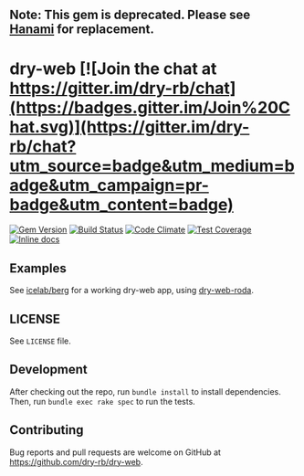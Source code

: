 ## Note: This gem is deprecated. Please see [Hanami](https://github.com/hanami/hanami) for replacement.

[gem]: https://rubygems.org/gems/dry-web
[travis]: https://travis-ci.org/dry-rb/dry-web
[codeclimate]: https://codeclimate.com/github/dry-rb/dry-web
[inchpages]: http://inch-ci.org/github/dry-rb/dry-web/

# dry-web [![Join the chat at https://gitter.im/dry-rb/chat](https://badges.gitter.im/Join%20Chat.svg)](https://gitter.im/dry-rb/chat?utm_source=badge&utm_medium=badge&utm_campaign=pr-badge&utm_content=badge)

[![Gem Version](https://badge.fury.io/rb/dry-web.svg)][gem]
[![Build Status](https://travis-ci.org/dry-rb/dry-web.svg?branch=master)][travis]
[![Code Climate](https://codeclimate.com/github/dry-rb/dry-web/badges/gpa.svg)][codeclimate]
[![Test Coverage](https://codeclimate.com/github/dry-rb/dry-web/badges/coverage.svg)][codeclimate]
[![Inline docs](http://inch-ci.org/github/dry-rb/dry-web.svg?branch=master&style=flat)][inchpages]

## Examples

See [icelab/berg](https://github.com/icelab/berg) for a working dry-web app, using [dry-web-roda](https://github.com/dry-rb/dry-web-roda).

## LICENSE

See `LICENSE` file.

## Development

After checking out the repo, run `bundle install` to install dependencies. Then, run
`bundle exec rake spec` to run the tests.

## Contributing

Bug reports and pull requests are welcome on GitHub at https://github.com/dry-rb/dry-web.
